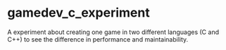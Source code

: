 # gamedev_c_experiment
A experiment about creating one game in two different languages (C and C++) to see the difference in performance and maintainability.
